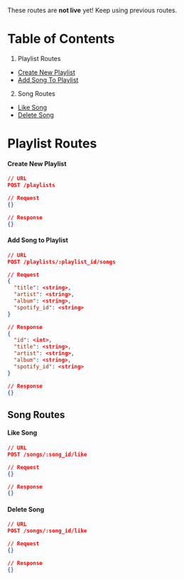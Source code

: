 These routes are **not live** yet! Keep using previous routes.

# Table of Contents
1. Playlist Routes
  * [Create New Playlist](#create-new-playlist)
  * [Add Song To Playlist](#add-song-to-playlist)
2. Song Routes
  * [Like Song](#like-song)
  * [Delete Song](#delete-song)

# Playlist Routes

#### Create New Playlist
```json
// URL
POST /playlists

// Request
{}

// Response
{}
```

#### Add Song to Playlist
```json
// URL
POST /playlists/:playlist_id/songs

// Request
{
  "title": <string>,
  "artist": <string>,
  "album": <string>,
  "spotify_id": <string>
}

// Response
{
  "id": <int>,
  "title": <string>,
  "artist": <string>,
  "album": <string>,
  "spotify_id": <string>
}

// Response
{}
```

## Song Routes
#### Like Song
```json
// URL
POST /songs/:song_id/like

// Request
{}

// Response
{}

```

#### Delete Song
```json
// URL
POST /songs/:song_id/like

// Request
{}

// Response
{}
```
